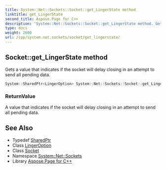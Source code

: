 ```yaml
---
title: System::Net::Sockets::Socket::get_LingerState method
linktitle: get_LingerState
second_title: Aspose.Page for C++
description: 'System::Net::Sockets::Socket::get_LingerState method. Gets a value that indicates if the socket will delay closing in an attempt to send all pending data in C++.'
type: docs
weight: 2600
url: /cpp/system.net.sockets/socket/get_lingerstate/
---
```

## Socket::get_LingerState method


Gets a value that indicates if the socket will delay closing in an attempt to send all pending data.

```cpp
System::SharedPtr<LingerOption> System::Net::Sockets::Socket::get_LingerState()
```


### ReturnValue

A value that indicates if the socket will delay closing in an attempt to send all pending data.

## See Also

* Typedef [SharedPtr](../../../system/sharedptr/)
* Class [LingerOption](../../lingeroption/)
* Class [Socket](../)
* Namespace [System::Net::Sockets](../../)
* Library [Aspose.Page for C++](../../../)
